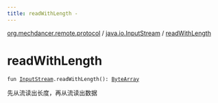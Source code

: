 ```yaml
---
title: readWithLength - 
---
```


[org.mechdancer.remote.protocol](../index.html) / [java.io.InputStream](index.html) / [readWithLength](./read-with-length.html)

# readWithLength

`fun `[`InputStream`](http://docs.oracle.com/javase/6/docs/api/java/io/InputStream.html)`.readWithLength(): `[`ByteArray`](https://kotlinlang.org/api/latest/jvm/stdlib/kotlin/-byte-array/index.html)

先从流读出长度，再从流读出数据

